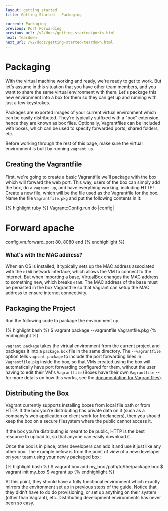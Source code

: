 ```yaml
---
layout: getting_started
title: Getting Started - Packaging

current: Packaging
previous: Port Forwarding
previous_url: /v2/docs/getting-started/ports.html
next: Teardown
next_url: /v2/docs/getting-started/teardown.html
---
```

# Packaging

With the virtual machine working and ready, we're ready to get to work.
But let's assume in this situation that you have other team members, and
you want to share the same virtual environment with them. Let's package this
new environment into a box for them so they can get up and running
with just a few keystrokes.

Packages are exported images of your current virtual environment which
can be easily distributed. They're typically suffixed with a "box" extension,
hence they are known as box files. Optionally, Vagrantfiles can be included
with boxes, which can be used to specify forwarded ports, shared folders, etc.

Before working through the rest of this page, make sure the virtual environment
is built by running `vagrant up`.

## Creating the Vagrantfile

First, we're going to create a basic Vagrantfile we'll package with the
box which will forward the web port. This way, users of the box can simply
add the box, do a `vagrant up`, and have everything working, including HTTP!
Create a new file, which will be the file used as the Vagrantfile for the
box. Name the file `Vagrantfile.pkg` and put the following contents in it:

{% highlight ruby %}
Vagrant::Config.run do |config|
  # Forward apache
  config.vm.forward_port 80, 8080
end
{% endhighlight %}

<div class="info">
  <h3>What's with the MAC address?</h3>
  <p>
    When an OS is installed, it typically sets up the MAC address associated
    with the <code>eth0</code> network interface, which allows the VM to connect to the
    internet. But when importing a base, VirtualBox changes the MAC address
    to something new, which breaks <code>eth0</code>. The MAC address of the base must
    be persisted in the box Vagrantfile so that Vagrant can setup the MAC address
    to ensure internet connectivity.
  </p>
</div>

## Packaging the Project

Run the following code to package the environment up:

{% highlight bash %}
$ vagrant package --vagrantfile Vagrantfile.pkg
{% endhighlight %}

`vagrant package` takes the virtual environment from the current project
and packages it into a `package.box` file in the same directory. The
`--vagrantfile` option tells `vagrant package` to include the port
forwarding lines in `Vagrantfile.pkg` inside the box, so that VMs
created using the box will automatically have port forwarding configured
for them, without the user having to edit their VM's `Vagrantfile`
(Boxes have their own `Vagrantfile` -- for more details on how this
works, see the [documentation for
Vagrantfiles](http://vagrantup.com/docs/vagrantfile.html)).

## Distributing the Box

Vagrant currently supports installing boxes from local file path or from
HTTP. If the box you're distributing has private data on it (such as a
company's web application or client work for freelancers), then you should
keep the box on a secure filesystem where the public cannot access it.

If the box you're distributing is meant to be public, HTTP is the best
resource to upload to, so that anyone can easily download it.

Once the box is in place, other developers can add it and use it just
like any other box. The example below is from the point of view of a new
developer on your team using your newly packaged box:

{% highlight bash %}
$ vagrant box add my_box /path/to/the/package.box
$ vagrant init my_box
$ vagrant up
{% endhighlight %}

At this point, they should have a fully functional environment which exactly
mirrors the environment set up in previous steps of the guide. Notice that
they didn't have to do do provisioning, or set up anything on their system
(other than Vagrant), etc. Distributing development environments has never
been so easy.
